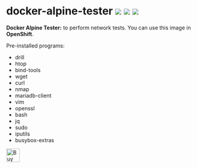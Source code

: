 # docker-alpine-tester [![](https://images.microbadger.com/badges/image/jorgeandrada/docker-alpine-tester.svg)](https://microbadger.com/images/jorgeandrada/docker-alpine-tester "Get your own image badge on microbadger.com") [![](https://images.microbadger.com/badges/version/jorgeandrada/docker-alpine-tester.svg)](https://microbadger.com/images/jorgeandrada/docker-alpine-tester "Get your own version badge on microbadger.com") [![](https://images.microbadger.com/badges/commit/jorgeandrada/docker-alpine-tester.svg)](https://microbadger.com/images/jorgeandrada/docker-alpine-tester "Get your own commit badge on microbadger.com")

**Docker Alpine Tester:** to perform network tests. You can use this image in **OpenShift**.

Pre-installed programs:
-   drill
-   htop
-   bind-tools
-   wget
-   curl
-   nmap
-   mariadb-client
-   vim
-   openssl
-   bash
-   jq
-   sudo
-   iputils
-   busybox-extras

<a href='https://ko-fi.com/A417UXC' target='_blank'><img height='36' style='border:0px;height:36px;' src='https://az743702.vo.msecnd.net/cdn/kofi2.png?v=0' border='0' alt='Buy Me a Coffee at ko-fi.com' /></a>
